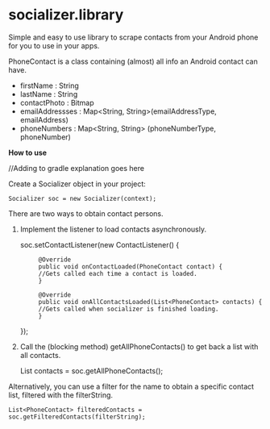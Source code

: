 socializer.library
==============

Simple and easy to use library to scrape contacts from your Android phone for you to use in your apps.

PhoneContact is a class containing (almost) all info an Android contact can have.
* firstName : String
* lastName : String
* contactPhoto : Bitmap
* emailAddressses : Map<String, String>(emailAddressType, emailAddress)
* phoneNumbers : Map<String, String> (phoneNumberType, phoneNumber)

<b>How to use</b>

//Adding to gradle explanation goes here

Create a Socializer object in your project:

    Socializer soc = new Socializer(context);
    
There are two ways to obtain contact persons.

1. Implement the listener to load contacts asynchronously.
	
	soc.setContactListener(new ContactListener() {
	
			@Override
            public void onContactLoaded(PhoneContact contact) {
			//Gets called each time a contact is loaded.
			}
			
			@Override
            public void onAllContactsLoaded(List<PhoneContact> contacts) {
			//Gets called when socializer is finished loading.
			}
			
	});
	
2. Call the (blocking method) getAllPhoneContacts() to get back a list with all contacts.

	List<PhoneContact> contacts = soc.getAllPhoneContacts();

Alternatively, you can use a filter for the name to obtain a specific contact list, filtered with the filterString.

	List<PhoneContact> filteredContacts = soc.getFilteredContacts(filterString);


